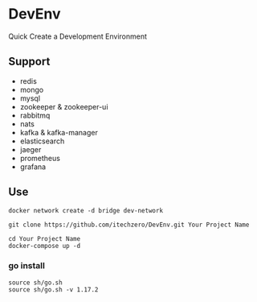 # DevEnv
Quick Create a Development Environment

## Support
- redis
- mongo
- mysql
- zookeeper & zookeeper-ui
- rabbitmq
- nats
- kafka & kafka-manager
- elasticsearch
- jaeger
- prometheus
- grafana

## Use
~~~
docker network create -d bridge dev-network
~~~

~~~
git clone https://github.com/itechzero/DevEnv.git Your Project Name
~~~

~~~
cd Your Project Name
docker-compose up -d
~~~

### go install
~~~
source sh/go.sh
source sh/go.sh -v 1.17.2
~~~